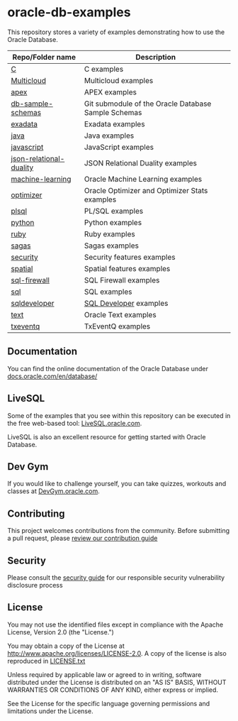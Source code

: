 # oracle-db-examples
This repository stores a variety of examples demonstrating how to use the Oracle Database. 

| Repo/Folder name  | Description |
| ------------- | ------------- |
| [C](./C) | C examples |
| [Multicloud](./Multicloud) | Multicloud examples |
| [apex](./apex) | APEX examples |
| [db-sample-schemas](https://github.com/oracle/db-sample-schemas) | Git submodule of the Oracle Database Sample Schemas |
| [exadata](./exadata) | Exadata examples |
| [java](./java)  | Java examples |
| [javascript](./javascript) | JavaScript examples |
| [json-relational-duality](./json-relational-duality) | JSON Relational Duality examples
| [machine-learning](./machine-learning) | Oracle Machine Learning examples |
| [optimizer](./optimizer) | Oracle Optimizer and Optimizer Stats examples |
| [plsql](./plsql) | PL/SQL examples |
| [python](./python) | Python examples |
| [ruby](./ruby) | Ruby examples |
| [sagas](./sagas) | Sagas examples |
| [security](./security) | Security features examples |
| [spatial](./spatial) | Spatial features examples |
| [sql-firewall](./sql-firewall) | SQL Firewall examples |
| [sql](./sql) | SQL examples |
| [sqldeveloper](./sqldeveloper) | [SQL Developer](http://www.oracle.com/technetwork/developer-tools/sql-developer/) examples |
| [text](./text) | Oracle Text examples |
| [txeventq](./txeventq) | TxEventQ examples |

## Documentation
You can find the online documentation of the Oracle Database under [docs.oracle.com/en/database/](http://docs.oracle.com/en/database/)

## LiveSQL
Some of the examples that you see within this repository can be executed in the free web-based tool: [LiveSQL.oracle.com](https://livesql.oracle.com).

LiveSQL is also an excellent resource for getting started with Oracle Database.

## Dev Gym
If you would like to challenge yourself, you can take quizzes, workouts and classes at [DevGym.oracle.com](https://devgym.oracle.com).

## Contributing

This project welcomes contributions from the community. Before submitting a pull request, please [review our contribution guide](./CONTRIBUTING.md)

## Security

Please consult the [security guide](./SECURITY.md) for our responsible security vulnerability disclosure process

## License

You may not use the identified files except in compliance with the
Apache License, Version 2.0 (the "License.")

You may obtain a copy of the License at
http://www.apache.org/licenses/LICENSE-2.0.  A copy of the license is
also reproduced in [LICENSE.txt](./LICENSE.txt)

Unless required by applicable law or agreed to in writing, software
distributed under the License is distributed on an "AS IS" BASIS,
WITHOUT WARRANTIES OR CONDITIONS OF ANY KIND, either express or
implied.

See the License for the specific language governing permissions and
limitations under the License.
